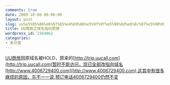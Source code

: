 ```yaml
---
comments: true
date: 2009-10-08 08:06:00
layout: post
slug: uu%e5%95%86%e6%97%85%e4%b9%8b%e5%9f%9f%e5%90%8d%e6%8c%87%e5%90%91%e6%9b%b4%e6%8d%a2
title: UU商旅之域名指向更换
wordpress_id: 1564862
categories:
- 未分类
---
```


[UU商旅](http://www.4006729400.com)因原域名被HOLD，原来的[http://trip.uucall.com](http://trip.uucall.com)暂时不能访问，现已全部改指向域名[http://www.4006729400.com](http://www.4006729400.com),这其中有很多麻烦的原因，先不一一说,预订电话4006729400仍然不变
